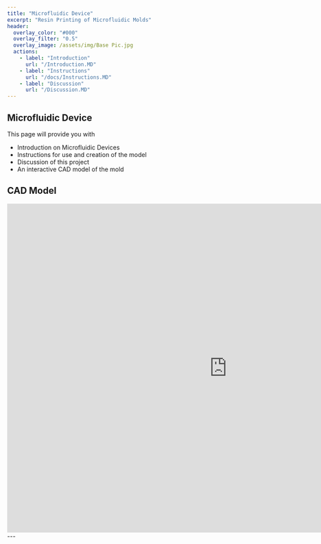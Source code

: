 ```yaml
---
title: "Microfluidic Device"
excerpt: "Resin Printing of Microfluidic Molds" 
header:
  overlay_color: "#000"
  overlay_filter: "0.5"
  overlay_image: /assets/img/Base Pic.jpg  
  actions:
    - label: "Introduction"
      url: "/Introduction.MD"
    - label: "Instructions"
      url: "/docs/Instructions.MD"
    - label: "Discussion"
      url: "/Discussion.MD"
---
```


## Microfluidic Device

This page will provide you with
  * Introduction on Microfluidic Devices
  * Instructions for use and creation of the model
  * Discussion of this project
  * An interactive CAD model of the mold

## CAD Model

<iframe src="https://vanderbilt643.autodesk360.com/shares/public/SH286ddQT78850c0d8a4e9cfb891f179a241?mode=embed" width="1024" height="768" allowfullscreen="true" webkitallowfullscreen="true" mozallowfullscreen="true"  frameborder="0"></iframe>
---



